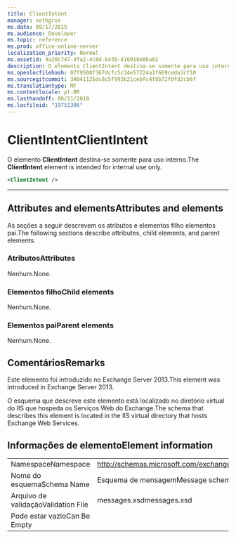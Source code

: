 ```yaml
---
title: ClientIntent
manager: sethgros
ms.date: 09/17/2015
ms.audience: Developer
ms.topic: reference
ms.prod: office-online-server
localization_priority: Normal
ms.assetid: 4a20c747-4fa2-4c8d-b439-816918e8ba02
description: O elemento ClientIntent destina-se somente para uso interno.
ms.openlocfilehash: 07f9508f367dcfc5c34e57224a1f669ceda3cf10
ms.sourcegitcommit: 34041125dc8c5f993b21cebfc4f8b72f0fd2cb6f
ms.translationtype: MT
ms.contentlocale: pt-BR
ms.lasthandoff: 06/11/2018
ms.locfileid: "19751396"
---
```

# <a name="clientintent"></a><span data-ttu-id="f5245-103">ClientIntent</span><span class="sxs-lookup"><span data-stu-id="f5245-103">ClientIntent</span></span>

<span data-ttu-id="f5245-104">O elemento **ClientIntent** destina-se somente para uso interno.</span><span class="sxs-lookup"><span data-stu-id="f5245-104">The **ClientIntent** element is intended for internal use only.</span></span> 
  
```XML
<ClientIntent />
```

 ****
## <a name="attributes-and-elements"></a><span data-ttu-id="f5245-105">Attributes and elements</span><span class="sxs-lookup"><span data-stu-id="f5245-105">Attributes and elements</span></span>

<span data-ttu-id="f5245-106">As seções a seguir descrevem os atributos e elementos filho elementos pai.</span><span class="sxs-lookup"><span data-stu-id="f5245-106">The following sections describe attributes, child elements, and parent elements.</span></span>
  
### <a name="attributes"></a><span data-ttu-id="f5245-107">Atributos</span><span class="sxs-lookup"><span data-stu-id="f5245-107">Attributes</span></span>

<span data-ttu-id="f5245-108">Nenhum.</span><span class="sxs-lookup"><span data-stu-id="f5245-108">None.</span></span>
  
### <a name="child-elements"></a><span data-ttu-id="f5245-109">Elementos filho</span><span class="sxs-lookup"><span data-stu-id="f5245-109">Child elements</span></span>

<span data-ttu-id="f5245-110">Nenhum.</span><span class="sxs-lookup"><span data-stu-id="f5245-110">None.</span></span>
  
### <a name="parent-elements"></a><span data-ttu-id="f5245-111">Elementos pai</span><span class="sxs-lookup"><span data-stu-id="f5245-111">Parent elements</span></span>

<span data-ttu-id="f5245-112">Nenhum.</span><span class="sxs-lookup"><span data-stu-id="f5245-112">None.</span></span>
  
## <a name="remarks"></a><span data-ttu-id="f5245-113">Comentários</span><span class="sxs-lookup"><span data-stu-id="f5245-113">Remarks</span></span>

<span data-ttu-id="f5245-114">Este elemento foi introduzido no Exchange Server 2013.</span><span class="sxs-lookup"><span data-stu-id="f5245-114">This element was introduced in Exchange Server 2013.</span></span>
  
<span data-ttu-id="f5245-115">O esquema que descreve este elemento está localizado no diretório virtual do IIS que hospeda os Serviços Web do Exchange.</span><span class="sxs-lookup"><span data-stu-id="f5245-115">The schema that describes this element is located in the IIS virtual directory that hosts Exchange Web Services.</span></span>
  
## <a name="element-information"></a><span data-ttu-id="f5245-116">Informações de elemento</span><span class="sxs-lookup"><span data-stu-id="f5245-116">Element information</span></span>

|||
|:-----|:-----|
|<span data-ttu-id="f5245-117">Namespace</span><span class="sxs-lookup"><span data-stu-id="f5245-117">Namespace</span></span>  <br/> |http://schemas.microsoft.com/exchange/services/2006/messages  <br/> |
|<span data-ttu-id="f5245-118">Nome do esquema</span><span class="sxs-lookup"><span data-stu-id="f5245-118">Schema Name</span></span>  <br/> |<span data-ttu-id="f5245-119">Esquema de mensagem</span><span class="sxs-lookup"><span data-stu-id="f5245-119">Message schema</span></span>  <br/> |
|<span data-ttu-id="f5245-120">Arquivo de validação</span><span class="sxs-lookup"><span data-stu-id="f5245-120">Validation File</span></span>  <br/> |<span data-ttu-id="f5245-121">messages.xsd</span><span class="sxs-lookup"><span data-stu-id="f5245-121">messages.xsd</span></span>  <br/> |
|<span data-ttu-id="f5245-122">Pode estar vazio</span><span class="sxs-lookup"><span data-stu-id="f5245-122">Can Be Empty</span></span>  <br/> ||
   

